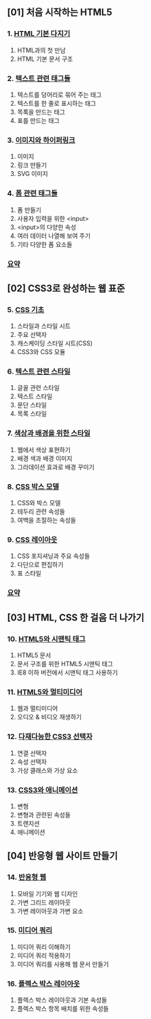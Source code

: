 ## [01] 처음 시작하는 HTML5
### 1. [HTML 기본 다지기](https://github.com/autroshot/studyroom/blob/main/02-HTML%2BCSS/01-%EC%B2%98%EC%9D%8C%20%EC%8B%9C%EC%9E%91%ED%95%98%EB%8A%94%20HTML5/01-HTML%20%EA%B8%B0%EB%B3%B8%20%EB%8B%A4%EC%A7%80%EA%B8%B0.md#1-html%EA%B3%BC%EC%9D%98-%EC%B2%AB-%EB%A7%8C%EB%82%A8)
1. HTML과의 첫 만남
2. HTML 기본 문서 구조
### 2. [텍스트 관련 태그들](https://github.com/autroshot/studyroom/blob/main/02-HTML%2BCSS/01-%EC%B2%98%EC%9D%8C%20%EC%8B%9C%EC%9E%91%ED%95%98%EB%8A%94%20HTML5/02-%ED%85%8D%EC%8A%A4%ED%8A%B8%20%EA%B4%80%EB%A0%A8%20%ED%83%9C%EA%B7%B8%EB%93%A4.md#1-%ED%85%8D%EC%8A%A4%ED%8A%B8%EB%A5%BC-%EB%8D%A9%EC%96%B4%EB%A6%AC%EB%A1%9C-%EB%AC%B6%EC%96%B4-%EC%A3%BC%EB%8A%94-%ED%83%9C%EA%B7%B8)
1. 텍스트를 덩어리로 묶어 주는 태그
2. 텍스트를 한 줄로 표시하는 태그
3. 목록을 만드는 태그
4. 표를 만드는 태그
### 3. [이미지와 하이퍼링크](https://github.com/autroshot/studyroom/blob/main/02-HTML%2BCSS/01-%EC%B2%98%EC%9D%8C%20%EC%8B%9C%EC%9E%91%ED%95%98%EB%8A%94%20HTML5/03-%EC%9D%B4%EB%AF%B8%EC%A7%80%EC%99%80%20%ED%95%98%EC%9D%B4%ED%8D%BC%EB%A7%81%ED%81%AC.md#1-%EC%9D%B4%EB%AF%B8%EC%A7%80)
1. 이미지
2. 링크 만들기
3. SVG 이미지
### 4. [폼 관련 태그들](https://github.com/autroshot/studyroom/blob/main/02-HTML%2BCSS/01-%EC%B2%98%EC%9D%8C%20%EC%8B%9C%EC%9E%91%ED%95%98%EB%8A%94%20HTML5/04-%ED%8F%BC%20%EA%B4%80%EB%A0%A8%20%ED%83%9C%EA%B7%B8%EB%93%A4.md#1-%ED%8F%BC-%EB%A7%8C%EB%93%A4%EA%B8%B0)
1. 폼 만들기
2. 사용자 입력을 위한 \<input>
3. \<input>의 다양한 속성
4. 여러 데이터 나열해 보여 주기
5. 기타 다양한 폼 요소들

### [요약](https://github.com/autroshot/studyroom/blob/main/02-HTML%2BCSS/01-%EC%B2%98%EC%9D%8C%20%EC%8B%9C%EC%9E%91%ED%95%98%EB%8A%94%20HTML5/summary.md#1-html%EA%B3%BC%EC%9D%98-%EC%B2%AB-%EB%A7%8C%EB%82%A8)

## [02] CSS3로 완성하는 웹 표준
### 5. [CSS 기초](https://github.com/autroshot/studyroom/blob/main/02-HTML%2BCSS/02-CSS3%EB%A1%9C%20%EC%99%84%EC%84%B1%ED%95%98%EB%8A%94%20%EC%9B%B9%20%ED%91%9C%EC%A4%80/05-CSS%20%EA%B8%B0%EC%B4%88.md#1-%EC%8A%A4%ED%83%80%EC%9D%BC%EA%B3%BC-%EC%8A%A4%ED%83%80%EC%9D%BC-%EC%8B%9C%ED%8A%B8)
1. 스타일과 스타일 시트
2. 주요 선택자
3. 캐스케이딩 스타일 시트(CSS)
4. CSS3와 CSS 모듈
### 6. [텍스트 관련 스타일](https://github.com/autroshot/studyroom/blob/main/02-HTML%2BCSS/02-CSS3%EB%A1%9C%20%EC%99%84%EC%84%B1%ED%95%98%EB%8A%94%20%EC%9B%B9%20%ED%91%9C%EC%A4%80/06-%ED%85%8D%EC%8A%A4%ED%8A%B8%20%EA%B4%80%EB%A0%A8%20%EC%8A%A4%ED%83%80%EC%9D%BC.md#1-%EA%B8%80%EA%BC%B4-%EA%B4%80%EB%A0%A8-%EC%8A%A4%ED%83%80%EC%9D%BC)
1. 글꼴 관련 스타일
2. 텍스트 스타일
3. 문단 스타일
4. 목록 스타일
### 7. [색상과 배경을 위한 스타일](https://github.com/autroshot/studyroom/blob/main/02-HTML%2BCSS/02-CSS3%EB%A1%9C%20%EC%99%84%EC%84%B1%ED%95%98%EB%8A%94%20%EC%9B%B9%20%ED%91%9C%EC%A4%80/07-%EC%83%89%EC%83%81%EA%B3%BC%20%EB%B0%B0%EA%B2%BD%EC%9D%84%20%EC%9C%84%ED%95%9C%20%EC%8A%A4%ED%83%80%EC%9D%BC.md#1-%EC%9B%B9%EC%97%90%EC%84%9C-%EC%83%89%EC%83%81-%ED%91%9C%ED%98%84%ED%95%98%EA%B8%B0)
1. 웹에서 색상 표현하기
2. 배경 색과 배경 이미지
3. 그라데이션 효과로 배경 꾸미기
### 8. [CSS 박스 모델](https://github.com/autroshot/studyroom/blob/main/02-HTML%2BCSS/02-CSS3%EB%A1%9C%20%EC%99%84%EC%84%B1%ED%95%98%EB%8A%94%20%EC%9B%B9%20%ED%91%9C%EC%A4%80/08-CSS%20%EB%B0%95%EC%8A%A4%20%EB%AA%A8%EB%8D%B8.md#1-css%EC%99%80-%EB%B0%95%EC%8A%A4-%EB%AA%A8%EB%8D%B8)
1. CSS와 박스 모델
2. 테두리 관련 속성들
3. 여백을 조절하는 속성들
### 9. [CSS 레이아웃](https://github.com/autroshot/studyroom/blob/main/02-HTML%2BCSS/02-CSS3%EB%A1%9C%20%EC%99%84%EC%84%B1%ED%95%98%EB%8A%94%20%EC%9B%B9%20%ED%91%9C%EC%A4%80/09-CSS%20%EB%A0%88%EC%9D%B4%EC%95%84%EC%9B%83.md#1-css-%ED%8F%AC%EC%A7%80%EC%85%94%EB%8B%9D%EA%B3%BC-%EC%A3%BC%EC%9A%94-%EC%86%8D%EC%84%B1%EB%93%A4)
1. CSS 포지셔닝과 주요 속성들
2. 다단으로 편집하기
3. 표 스타일

### [요약](https://github.com/autroshot/studyroom/blob/main/02-HTML%2BCSS/02-CSS3%EB%A1%9C%20%EC%99%84%EC%84%B1%ED%95%98%EB%8A%94%20%EC%9B%B9%20%ED%91%9C%EC%A4%80/summary.md#5-css-%EA%B8%B0%EC%B4%88)

## [03] HTML, CSS 한 걸음 더 나가기
### 10. [HTML5와 시맨틱 태그](https://github.com/autroshot/studyroom/blob/612af3cbe71f603e615e8c1605461489fcb36a94/02-HTML+CSS/03-HTML,%20CSS%20%ED%95%9C%20%EA%B1%B8%EC%9D%8C%20%EB%8D%94%20%EB%82%98%EA%B0%80%EA%B8%B0/10-HTML5%EC%99%80%20%EC%8B%9C%EB%A7%A8%ED%8B%B1%20%ED%83%9C%EA%B7%B8.md)
1. HTML5 문서
2. 문서 구조를 위한 HTML5 시맨틱 태그
3. IE8 이하 버전에서 시맨틱 태그 사용하기
### 11. [HTML5와 멀티미디어](https://github.com/autroshot/studyroom/blob/612af3cbe71f603e615e8c1605461489fcb36a94/02-HTML+CSS/03-HTML,%20CSS%20%ED%95%9C%20%EA%B1%B8%EC%9D%8C%20%EB%8D%94%20%EB%82%98%EA%B0%80%EA%B8%B0/11-HTML5%EC%99%80%20%EB%A9%80%ED%8B%B0%EB%AF%B8%EB%94%94%EC%96%B4.md)
1. 웹과 멀티미디어
2. 오디오 & 비디오 재생하기
### 12. [다재다능한 CSS3 선택자](https://github.com/autroshot/studyroom/blob/main/02-HTML%2BCSS/03-HTML%2C%20CSS%20%ED%95%9C%20%EA%B1%B8%EC%9D%8C%20%EB%8D%94%20%EB%82%98%EA%B0%80%EA%B8%B0/12-%EB%8B%A4%EC%9E%AC%EB%8B%A4%EB%8A%A5%ED%95%9C%20CSS3%20%EC%84%A0%ED%83%9D%EC%9E%90.md#1-%EC%97%B0%EA%B2%B0-%EC%84%A0%ED%83%9D%EC%9E%90)
1. 연결 선택자
2. 속성 선택자
3. 가상 클래스와 가상 요소
### 13. [CSS3와 애니메이션](https://github.com/autroshot/studyroom/blob/612af3cbe71f603e615e8c1605461489fcb36a94/02-HTML+CSS/03-HTML,%20CSS%20%ED%95%9C%20%EA%B1%B8%EC%9D%8C%20%EB%8D%94%20%EB%82%98%EA%B0%80%EA%B8%B0/13-CSS3%EC%99%80%20%EC%95%A0%EB%8B%88%EB%A9%94%EC%9D%B4%EC%85%98.md)
1. 변형
2. 변형과 관련된 속성들
3. 트랜지션
4. 애니메이션

## [04] 반응형 웹 사이트 만들기
### 14. [반응형 웹](https://github.com/autroshot/studyroom/blob/612af3cbe71f603e615e8c1605461489fcb36a94/02-HTML+CSS/04-%EB%B0%98%EC%9D%91%ED%98%95%20%EC%9B%B9%20%EC%82%AC%EC%9D%B4%ED%8A%B8%20%EB%A7%8C%EB%93%A4%EA%B8%B0/14-%EB%B0%98%EC%9D%91%ED%98%95%20%EC%9B%B9.md)
1. 모바일 기기와 웹 디자인
2. 가변 그리드 레이아웃
3. 가변 레이아웃과 가변 요소
### 15. [미디어 쿼리](https://github.com/autroshot/studyroom/blob/612af3cbe71f603e615e8c1605461489fcb36a94/02-HTML+CSS/04-%EB%B0%98%EC%9D%91%ED%98%95%20%EC%9B%B9%20%EC%82%AC%EC%9D%B4%ED%8A%B8%20%EB%A7%8C%EB%93%A4%EA%B8%B0/15-%EB%AF%B8%EB%94%94%EC%96%B4%20%EC%BF%BC%EB%A6%AC.md)
1. 미디어 쿼리 이해하기
2. 미디어 쿼리 적용하기
3. 미디어 쿼리를 사용해 웹 문서 만들기
### 16. [플렉스 박스 레이아웃](https://github.com/autroshot/studyroom/blob/612af3cbe71f603e615e8c1605461489fcb36a94/02-HTML+CSS/04-%EB%B0%98%EC%9D%91%ED%98%95%20%EC%9B%B9%20%EC%82%AC%EC%9D%B4%ED%8A%B8%20%EB%A7%8C%EB%93%A4%EA%B8%B0/16-%ED%94%8C%EB%A0%89%EC%8A%A4%20%EB%B0%95%EC%8A%A4%20%EB%A0%88%EC%9D%B4%EC%95%84%EC%9B%83.md)
1. 플렉스 박스 레이아웃과 기본 속성들
2. 플렉스 박스 항목 배치를 위한 속성들
